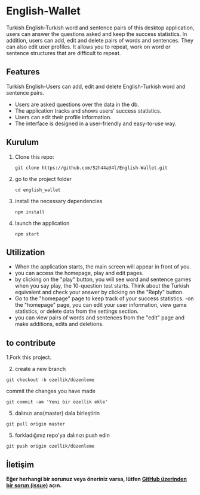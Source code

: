 # **English-Wallet**     

Turkish English-Turkish word and sentence pairs of this desktop application, users can answer the questions asked and keep the success statistics. In addition, users can add, edit and delete pairs of words and sentences. They can also edit user profiles. It allows you to repeat, work on word or sentence structures that are difficult to repeat.

## Features

 Turkish English-Users can add, edit and delete English-Turkish word and sentence pairs.
- Users are asked questions over the data in the db.
- The application tracks and shows users' success statistics.
- Users can edit their profile information.
- The interface is designed in a user-friendly and easy-to-use way.

## Kurulum

1. Clone this repo:
   ```shell
   git clone https://github.com/52h44a34l/English-Wallet.git
   
2. go to the project folder
   ```shell
   cd english_wallet
3. install the necessary dependencies
   ```shell
   npm install
4. launch the application
   ```shell
   npm start
## Utilization
  - When the application starts, the main screen will appear in front of you.
  - you can access the homepage, play and edit pages.
  - by clicking on the "play" button, you will see word and sentence games when you say play, the 10-question test starts. Think about the Turkish equivalent and check your answer by clicking on the "Reply" button.
  - Go to the "homepage" page to keep track of your success statistics.
  -on the "homepage" page, you can edit your user information, view game statistics, or delete data from the settings section.
  - you can view pairs of words and sentences from the "edit" page and make additions, edits and deletions.
    
## to contribute
  
1.Fork this project.
    
  
  2. create a new branch

    git checkout -b ozellik/düzenleme
    
commit the changes you have made
    
    git commit -am 'Yeni bir özellik ekle'

  5. dalınızı ana(master) dala birleştirin

    git pull origin master

  5. forkladığınız repo'ya dalınızı push edin

    git push origin ozellik/düzenleme


## İletişim

**Eğer herhangi bir sorunuz veya öneriniz varsa, lütfen [GitHub üzerinden bir sorun (issue)](https://github.com/52h44a34l/English-Wallet/issues) açın.**

#


